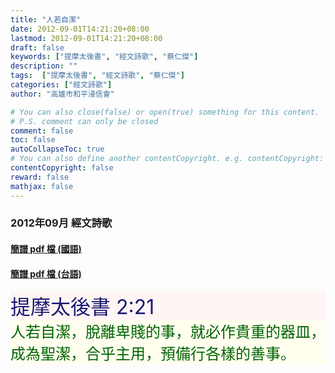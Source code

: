 ```yaml
---
title: "人若自潔"
date: 2012-09-01T14:21:20+08:00
lastmod: 2012-09-01T14:21:20+08:00
draft: false
keywords: ["提摩太後書", "經文詩歌", "蔡仁傑"]
description: ""
tags:  ["提摩太後書", "經文詩歌", "蔡仁傑"]
categories: ["經文詩歌"]
author: "高雄市和平浸信會"

# You can also close(false) or open(true) something for this content.
# P.S. comment can only be closed
comment: false
toc: false
autoCollapseToc: true
# You can also define another contentCopyright. e.g. contentCopyright: "This is another copyright."
contentCopyright: false
reward: false
mathjax: false
---
```


### 2012年09月 經文詩歌

#### [簡譜 pdf 檔 (國語)](/pdf-h/h201209c.pdf "人若自潔-國語")

#### [簡譜 pdf 檔 (台語)](/pdf-h/h201209t.pdf "人若自潔-台語")

<div style="background-color:#FFF5F5"><font size="6", color="#191970">
提摩太後書 2:21
</font>
</div>

<div style="background-color:#FFFEEF"><font size="5", color="#006400">
人若自潔，脫離卑賤的事，就必作貴重的器皿，成為聖潔，合乎主用，預備行各樣的善事。
</font>
</div>